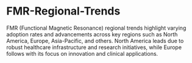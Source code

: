 # FMR-Regional-Trends
FMR (Functional Magnetic Resonance) regional trends highlight varying adoption rates and advancements across key regions such as North America, Europe, Asia-Pacific, and others. North America leads due to robust healthcare infrastructure and research initiatives, while Europe follows with its focus on innovation and clinical applications.
